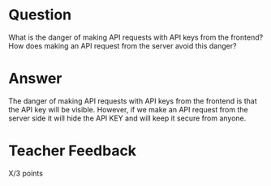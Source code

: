 # Question

What is the danger of making API requests with API keys from the frontend? How does making an API request from the server avoid this danger?

# Answer
The danger of making API requests with API keys from the frontend is that the API key will be visible. However, if we make an API request from the server side it will hide the API KEY and will keep it secure from anyone.
# Teacher Feedback

X/3 points